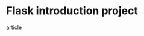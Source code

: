 # Flask introduction project

[article](https://code.tutsplus.com/tutorials/an-introduction-to-pythons-flask-framework--net-28822)